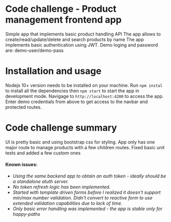 # Code challenge - Product management frontend app

Simple app that implements basic product handling API
The app allows to create/read/update/delete and search products by name
The app implements basic authentication using JWT. Demo loging and password are: demo-user/demo-pass

# Installation and usage

Nodejs 10+ version needs to be installed on your machine.
Run `npm instal` to install all the dependencies then `npm start` to start the app in development mode.
Navigage to `http://localhost:4200` to access the app. Enter demo credentials from above to get access to the navbar and protected routes.

# Code challenge summary

UI is pretty basic and using bootstrap css for styling.
App only has one major route to manage products with a few children routes.
Fixed basic unit tests and added a few custom ones

#### Known issues:

- _Using the same backend app to obtain an auth token - ideally should be a standalone atuth server._
- _No token refresh logic has been implemented._
- _Started with template driven forms before I realized it doesn't support min/max number validation. Didn't convert to reactive form to use extended validation capabilities due to lack of time._
- _Only basic error handling was implemented - the app is stable only for happy-paths_

